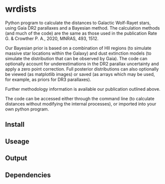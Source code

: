 # wrdists
Python program to calculate the distances to Galactic Wolf-Rayet stars, using Gaia DR2 parallaxes and a Bayesian method. The calculation methods (and much of the code)  are the same as those used in the publication Rate G. & Crowther P. A., 2020, MNRAS, 493, 1512. 

Our Bayesian prior is based on a combination of HII regions (to simulate massive star locations within the Galaxy) and dust extinction models (to simulate the 
distribution that can be observed by Gaia). The code can optionally account for underestimations in the DR2 parallax uncertainty and apply a zero point correction. 
Full posterior distributions can also optionally be viewed (as matplotlib images) or saved (as arrays which may be used, for example, as priors for DR3 parallaxes). 

Further methodology information is available our publication outlined above.

The code can be accessed either through the command line (to calculate distances without modifying the internal processes), or imported into your own python program.

## Install

## Useage

## Output

## Dependencies

